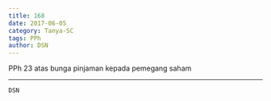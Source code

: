 ```yaml
---
title: 168
date: 2017-06-05
category: Tanya-SC
tags: PPh
author: DSN
---
```


PPh 23 atas bunga pinjaman kepada pemegang saham

---



`DSN`
